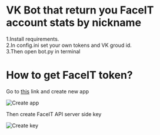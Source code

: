 <h1>VK Bot that return you FaceIT account stats by nickname</h1>
<p>1.Install requirements.<br>
   2.In config.ini set your own tokens and VK groud id.<br>
   3.Then open bot.py in terminal</p>
<h1>How to get FaceIT token?</h1>
<p>Go to <a href="https://developers.faceit.com/apps">this</a> link and create new app</p>

![Create app](https://i.imgur.com/gtM28g5.png)

<p>Then create FaceIT API server side key</p>

![Create key](https://i.imgur.com/AnlFmAc.png)
